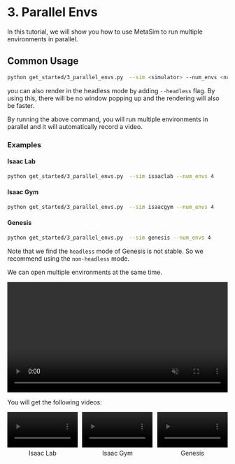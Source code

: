 # 3. Parallel Envs
In this tutorial, we will show you how to use MetaSim to run multiple environments in parallel.

## Common Usage

```bash
python get_started/3_parallel_envs.py  --sim <simulator> --num_envs <num_envs>
```
you can also render in the headless mode by adding `--headless` flag. By using this, there will be no window popping up and the rendering will also be faster.

By running the above command, you will run multiple environments in parallel and it will automatically record a video.


### Examples

#### Isaac Lab
```bash
python get_started/3_parallel_envs.py  --sim isaaclab --num_envs 4
```

#### Isaac Gym
```bash
python get_started/3_parallel_envs.py  --sim isaacgym --num_envs 4
```

#### Genesis
```bash
python get_started/3_parallel_envs.py  --sim genesis --num_envs 4
```
Note that we find the `headless` mode of Genesis is not stable. So we recommend using the `non-headless` mode.


We can open multiple environments at the same time.

<video width="100%" autoplay loop muted playsinline>
    <source src="https://roboverse.wiki/_static/standard_output/3_parallel_envs_demo.mp4" type="video/webm">
</video>

You will get the following videos:

<div style="display: flex; flex-wrap: wrap; justify-content: space-between; gap: 10px;">
    <div style="display: flex; justify-content: space-between; width: 100%; margin-bottom: 20px;">
        <div style="width: 32%; text-align: center;">
            <video width="100%" autoplay loop muted playsinline>
                <source src="https://roboverse.wiki/_static/standard_output/3_parallel_envs_isaaclab.mp4" type="video/mp4">
            </video>
            <p style="margin-top: 5px;">Isaac Lab</p>
        </div>
        <div style="width: 32%; text-align: center;">
            <video width="100%" autoplay loop muted playsinline>
                <source src="https://roboverse.wiki/_static/standard_output/3_parallel_envs_isaacgym.mp4" type="video/mp4">
            </video>
            <p style="margin-top: 5px;">Isaac Gym</p>
        </div>
        <div style="width: 32%; text-align: center;">
            <video width="100%" autoplay loop muted playsinline>
                <source src="https://roboverse.wiki/_static/standard_output/3_parallel_envs_genesis.mp4" type="video/mp4">
            </video>
            <p style="margin-top: 5px;">Genesis</p>
        </div>
    </div>

</div>
